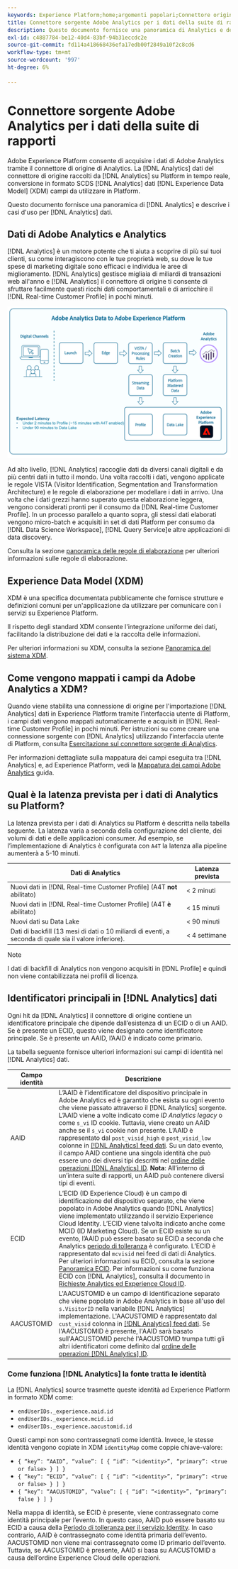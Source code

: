 ```yaml
---
keywords: Experience Platform;home;argomenti popolari;Connettore origine Analytics;analytics;Analytics;AAID;
title: Connettore sorgente Adobe Analytics per i dati della suite di rapporti
description: Questo documento fornisce una panoramica di Analytics e descrive i casi d’uso per i dati di Analytics.
exl-id: c4887784-be12-40d4-83bf-94b31eccdc2e
source-git-commit: fd114a418668436efa17edb00f2849a10f2c8cd6
workflow-type: tm+mt
source-wordcount: '997'
ht-degree: 6%

---
```


# Connettore sorgente Adobe Analytics per i dati della suite di rapporti

Adobe Experience Platform consente di acquisire i dati di Adobe Analytics tramite il connettore di origine di Analytics. La [!DNL Analytics] dati del connettore di origine raccolti da [!DNL Analytics] su Platform in tempo reale, conversione in formato SCDS [!DNL Analytics] dati [!DNL Experience Data Model] (XDM) campi da utilizzare in Platform.

Questo documento fornisce una panoramica di [!DNL Analytics] e descrive i casi d&#39;uso per [!DNL Analytics] dati.

## Dati di Adobe Analytics e Analytics

[!DNL Analytics] è un motore potente che ti aiuta a scoprire di più sui tuoi clienti, su come interagiscono con le tue proprietà web, su dove le tue spese di marketing digitale sono efficaci e individua le aree di miglioramento. [!DNL Analytics] gestisce migliaia di miliardi di transazioni web all&#39;anno e [!DNL Analytics] il connettore di origine ti consente di sfruttare facilmente questi ricchi dati comportamentali e di arricchire il [!DNL Real-time Customer Profile] in pochi minuti.

![](./images/analytics-data-experience-platform.png)

Ad alto livello, [!DNL Analytics] raccoglie dati da diversi canali digitali e da più centri dati in tutto il mondo. Una volta raccolti i dati, vengono applicate le regole VISTA (Visitor Identification, Segmentation and Transformation Architecture) e le regole di elaborazione per modellare i dati in arrivo. Una volta che i dati grezzi hanno superato questa elaborazione leggera, vengono considerati pronti per il consumo da [!DNL Real-time Customer Profile]. In un processo parallelo a quanto sopra, gli stessi dati elaborati vengono micro-batch e acquisiti in set di dati Platform per consumo da [!DNL Data Science Workspace], [!DNL Query Service]e altre applicazioni di data discovery.

Consulta la sezione [panoramica delle regole di elaborazione](https://experienceleague.adobe.com/docs/analytics/admin/admin-tools/processing-rules/processing-rules.html) per ulteriori informazioni sulle regole di elaborazione.

## Experience Data Model (XDM)

XDM è una specifica documentata pubblicamente che fornisce strutture e definizioni comuni per un&#39;applicazione da utilizzare per comunicare con i servizi su Experience Platform.

Il rispetto degli standard XDM consente l&#39;integrazione uniforme dei dati, facilitando la distribuzione dei dati e la raccolta delle informazioni.

Per ulteriori informazioni su XDM, consulta la sezione [Panoramica del sistema XDM](../../../xdm/home.md).

## Come vengono mappati i campi da Adobe Analytics a XDM?

Quando viene stabilita una connessione di origine per l&#39;importazione [!DNL Analytics] dati in Experience Platform tramite l’interfaccia utente di Platform, i campi dati vengono mappati automaticamente e acquisiti in [!DNL Real-time Customer Profile] in pochi minuti. Per istruzioni su come creare una connessione sorgente con [!DNL Analytics] utilizzando l’interfaccia utente di Platform, consulta [Esercitazione sul connettore sorgente di Analytics](../../tutorials/ui/create/adobe-applications/analytics.md).

Per informazioni dettagliate sulla mappatura dei campi eseguita tra [!DNL Analytics] e, ad Experience Platform, vedi la [Mappatura dei campi Adobe Analytics](./mapping/analytics.md) guida.

## Qual è la latenza prevista per i dati di Analytics su Platform?

La latenza prevista per i dati di Analytics su Platform è descritta nella tabella seguente. La latenza varia a seconda della configurazione del cliente, dei volumi di dati e delle applicazioni consumer. Ad esempio, se l’implementazione di Analytics è configurata con `A4T` la latenza alla pipeline aumenterà a 5-10 minuti.

| Dati di Analytics | Latenza prevista |
| -------------- | ---------------- |
| Nuovi dati in [!DNL Real-time Customer Profile] (A4T **not** abilitato) | &lt; 2 minuti |
| Nuovi dati in [!DNL Real-time Customer Profile] (A4T **è** abilitato) | &lt; 15 minuti |
| Nuovi dati su Data Lake | &lt; 90 minuti |
| Dati di backfill (13 mesi di dati o 10 miliardi di eventi, a seconda di quale sia il valore inferiore). | &lt; 4 settimane |

>[!NOTE]
>
>I dati di backfill di Analytics non vengono acquisiti in [!DNL Profile] e quindi non viene contabilizzata nei profili di licenza.

## Identificatori principali in [!DNL Analytics] dati

Ogni hit da [!DNL Analytics] il connettore di origine contiene un identificatore principale che dipende dall’esistenza di un ECID o di un AAID. Se è presente un ECID, questo viene designato come identificatore principale. Se è presente un AAID, l’AAID è indicato come primario.

La tabella seguente fornisce ulteriori informazioni sui campi di identità nel [!DNL Analytics] dati.

| Campo identità | Descrizione |
| --- | --- |
| AAID | L’AAID è l’identificatore del dispositivo principale in Adobe Analytics ed è garantito che esista su ogni evento che viene passato attraverso il [!DNL Analytics] sorgente. L’AAID viene a volte indicato come *ID Analytics legacy* o come `s_vi` ID cookie. Tuttavia, viene creato un AAID anche se il `s_vi` cookie non presente. L’AAID è rappresentato dal `post_visid_high` e `post_visid_low` colonne in [[!DNL Analytics] feed dati](https://experienceleague.adobe.com/docs/analytics/export/analytics-data-feed/data-feed-contents/datafeeds-reference.html?lang=it). Su un dato evento, il campo AAID contiene una singola identità che può essere uno dei diversi tipi descritti nel [ordine delle operazioni [!DNL Analytics] ID](https://experienceleague.adobe.com/docs/id-service/using/reference/analytics-reference/analytics-order-of-operations.html). **Nota**: All’interno di un’intera suite di rapporti, un AAID può contenere diversi tipi di eventi. |
| ECID | L’ECID (ID Experience Cloud) è un campo di identificazione del dispositivo separato, che viene popolato in Adobe Analytics quando [!DNL Analytics] viene implementato utilizzando il servizio Experience Cloud Identity. L’ECID viene talvolta indicato anche come MCID (ID Marketing Cloud). Se un ECID esiste su un evento, l’AAID può essere basato su ECID a seconda che Analytics [periodo di tolleranza](https://experienceleague.adobe.com/docs/id-service/using/reference/analytics-reference/grace-period.html) è configurato. L’ECID è rappresentato dal `mcvisid` nei feed di dati di Analytics. Per ulteriori informazioni su ECID, consulta la sezione [Panoramica ECID](../../../identity-service/ecid.md). Per informazioni su come funziona ECID con [!DNL Analytics], consulta il documento in [Richieste Analytics ed Experience Cloud ID](https://experienceleague.adobe.com/docs/id-service/using/reference/analytics-reference/legacy-analytics.html?lang=it). |
| AACUSTOMID | L&#39;AACUSTOMID è un campo di identificazione separato che viene popolato in Adobe Analytics in base all&#39;uso del `s.VisitorID` nella variabile [!DNL Analytics] implementazione. L&#39;AACUSTOMID è rappresentato dal `cust_visid` colonna in [[!DNL Analytics] feed dati](https://experienceleague.adobe.com/docs/analytics/export/analytics-data-feed/data-feed-contents/datafeeds-reference.html). Se l&#39;AACUSTOMID è presente, l&#39;AAID sarà basato sull&#39;AACUSTOMID perché l&#39;AACUSTOMID trumpa tutti gli altri identificatori come definito dal [ordine delle operazioni [!DNL Analytics] ID](https://experienceleague.adobe.com/docs/id-service/using/reference/analytics-reference/analytics-order-of-operations.html). |

### Come funziona [!DNL Analytics] la fonte tratta le identità

La [!DNL Analytics] source trasmette queste identità ad Experience Platform in formato XDM come:

* `endUserIDs._experience.aaid.id`
* `endUserIDs._experience.mcid.id`
* `endUserIDs._experience.aacustomid.id`

Questi campi non sono contrassegnati come identità. Invece, le stesse identità vengono copiate in XDM `identityMap` come coppie chiave-valore:

* `{ “key”: “AAID”, “value”: [ { “id”: “<identity>”, “primary”: <true or false> } ] }`
* `{ “key”: “ECID”, “value”: [ { “id”: “<identity>”, “primary”: <true or false> } ] }`
* `{ “key”: “AACUSTOMID”, “value”: [ { “id”: “<identity>”, “primary”: false } ] }`

Nella mappa di identità, se ECID è presente, viene contrassegnato come identità principale per l’evento. In questo caso, AAID può essere basato su ECID a causa della [Periodo di tolleranza per il servizio Identity](https://experienceleague.adobe.com/docs/id-service/using/reference/analytics-reference/grace-period.html). In caso contrario, AAID è contrassegnato come identità primaria dell’evento. AACUSTOMID non viene mai contrassegnato come ID primario dell’evento. Tuttavia, se AACUSTOMID è presente, AAID si basa su AACUSTOMID a causa dell’ordine Experience Cloud delle operazioni.